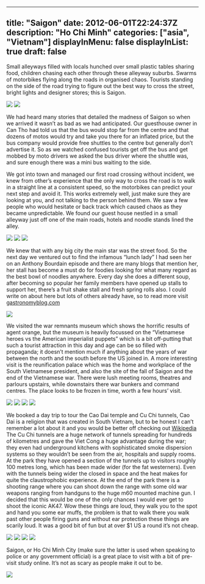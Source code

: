 
---
title: "Saigon"
date: 2012-06-01T22:24:37Z
description: "Ho Chi Minh"
categories: ["asia", "Vietnam"]
displayInMenu: false
displayInList: true
draft: false
---

Small alleyways filled with locals hunched over small plastic tables sharing food, children chasing each other through these alleyway suburbs. Swarms of motorbikes flying along the roads in organised chaos. Tourists standing on the side of the road trying to figure out the best way to cross the street, bright lights and designer stores; this is Saigon.

![](/saigon/saigon1.jpg)
![](/saigon/saigon2.jpg)

 We had heard many stories that detailed the madness of Saigon so when we arrived it wasn’t as bad as we had anticipated. Our guesthouse owner in Can Tho had told us that the bus would stop far from the centre and that dozens of motos would try and take you there for an inflated price, but the bus company would provide free shuttles to the centre but generally don’t advertise it.
So as we watched confused tourists get off the bus and get mobbed by moto drivers we asked the bus driver where the shuttle was, and sure enough there was a mini bus waiting to the side.

We got into town and managed our first road crossing without incident, we knew from other’s experience that the only way to cross the road is to walk in a straight line at a consistent speed, so the motorbikes can predict your next step and avoid it. This works extremely well, just make sure they are looking at you, and not talking to the person behind them. We saw a few people who would hesitate or back track which caused chaos as they became unpredictable.
We found our guest house nestled in a small alleyway just off one of the main roads, hotels and noodle stands lined the alley.


![](/saigon/saigon3.jpg)
![](/saigon/saigon4.jpg)
![](/saigon/saigon5.jpg)

We knew that with any big city the main star was the street food.
So the next day we ventured out to find the infamous “lunch lady” I had seen her on an Anthony Bourdain episode and there are many blogs that mention her, her stall has become a must do for foodies looking for what many regard as the best bowl of noodles anywhere. Every day she does a different soup, after becoming so popular her family members have opened up stalls to support her, there’s a fruit shake stall and fresh spring rolls also.
I could write on about here but lots of others already have, so to read more visit [gastronomyblog.com](https://gastronomyblog.com/2008/08/09/meet-the-lunch-lady/)

![](/saigon/saigon6.jpg)

We visited the war remnants museum which shows the horrific results of agent orange, but the museum is heavily focussed on the “Vietnamese heroes vs the American imperialist puppets”
which is a bit off-putting that such a tourist attraction in this day and age can be so filled with propaganda; it doesn’t mention much if anything about the years of war between the north and the south before the US joined in.
A more interesting visit is the reunification palace which was the home and workplace of the South Vietnamese president, and also the site of the fall of Saigon and the end of the Vietnamese war.
There were lush meeting rooms, theatres and parlours upstairs, while downstairs there war bunkers and command centres. The place looks to be frozen in time, worth a few hours’ visit.


![](/saigon/saigon7.jpg)
![](/saigon/saigon8.jpg)
![](/saigon/saigon9.jpg)
![](/saigon/saigon10.jpg)

We booked a day trip to tour the Cao Dai temple and Cu Chi tunnels,
Cao Dai is a religion that was created in South Vietnam, but to be honest I can’t remember a lot about it and you would be better off checking out [Wikipedia](http://en.wikipedia.org/wiki/Cao_Dai)
The Cu Chi tunnels are a huge network of tunnels spreading for hundreds of kilometres and gave the Viet Cong a huge advantage during the war; they even had underground kitchens with sophisticated smoke dispersion systems so they wouldn’t be seen from the air, hospitals and supply rooms.
At the park they have opened a section of the tunnels up to visitors roughly 100 metres long, which has been made wider (for the fat westerners). Even with the tunnels being wider the closed in space and the heat makes for quite the claustrophobic experience.
At the end of the park there is a shooting range where you can shoot down the range with some old war weapons ranging from handguns to the huge m60 mounted machine gun. I decided that this would be one of the only chances I would ever get to shoot the iconic AK47. Wow these things are loud, they walk you to the spot and hand you some ear muffs, the problem is that to walk there you walk past other people firing guns and without ear protection these things are scarily loud. It was a good bit of fun but at over $1 US a round it’s not cheap.


![](/saigon/saigon11.jpg)
![](/saigon/saigon12.jpg)
![](/saigon/saigon13.jpg)
![](/saigon/saigon14.jpg)

Saigon, or Ho Chi Minh City (make sure the latter is used when speaking to police or any government official) is a great place to visit with a bit of pre-visit study online. It’s not as scary as people make it out to be.


![](/saigon/saigon15.jpg)

